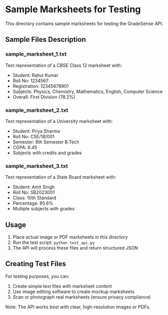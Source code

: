 # Sample Marksheets for Testing

This directory contains sample marksheets for testing the GradeSense API.

## Sample Files Description

### sample_marksheet_1.txt

Text representation of a CBSE Class 12 marksheet with:

- Student: Rahul Kumar
- Roll No: 1234567
- Registration: 12345678901
- Subjects: Physics, Chemistry, Mathematics, English, Computer Science
- Overall: First Division (78.2%)

### sample_marksheet_2.txt

Text representation of a University marksheet with:

- Student: Priya Sharma
- Roll No: CSE/18/001
- Semester: 8th Semester B.Tech
- CGPA: 8.45
- Subjects with credits and grades

### sample_marksheet_3.txt

Text representation of a State Board marksheet with:

- Student: Amit Singh
- Roll No: SB2023001
- Class: 10th Standard
- Percentage: 85.6%
- Multiple subjects with grades

## Usage

1. Place actual image or PDF marksheets in this directory
2. Run the test script: `python test_api.py`
3. The API will process these files and return structured JSON

## Creating Test Files

For testing purposes, you can:

1. Create simple text files with marksheet content
2. Use image editing software to create mockup marksheets
3. Scan or photograph real marksheets (ensure privacy compliance)

Note: The API works best with clear, high-resolution images or PDFs.
